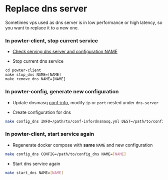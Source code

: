 # Replace dns server

Sometimes vps used as dns server is in low performance or high latency, so you want to replace it to a new one. 


### In powter-client, stop current service

* [Check serving dns server and configuration NAME](CHECKVPS.md)

* Stop current dns service
```
cd powter-client
make stop_dns NAME=[NAME]
make remove_dns NAME=[NAME]
```

### In powter-config, generate new configuration

* Update dnsmasq [conf-info](CONFIG.md), modify `ip` or `port` nested under `dns-server`

* Create configuration for dns
```bash
make config_dns INFO=/path/to/conf-info/dnsmasq.yml DEST=/path/to/config_dns
```

### In powter-client, start service again

* Regenerate docker compose with **same** `NAME` and new configuration
```bash
make config_dns CONFIG=/path/to/config_dns NAME=[NAME]
```

* Start dns service again
```bash
make start_dns NAME=[NAME]
```